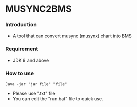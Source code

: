# MUSYNC2BMS

### Introduction
- A tool that can convert musync (musynx) chart into BMS

### Requirement
- JDK 9 and above

### How to use

```
Java -jar "jar file" "file"
```
- Please use ".txt" file
- You can edit the "run.bat" file to quick use.
